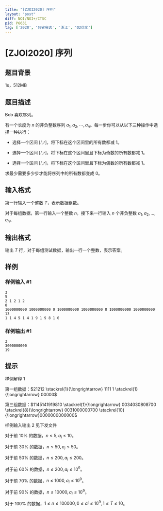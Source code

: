 ```yaml
---
title: "[ZJOI2020] 序列"
layout: "post"
diff: NOI/NOI+/CTSC
pid: P6631
tag: ['2020', '各省省选', '浙江', 'O2优化']
---
```

# [ZJOI2020] 序列
## 题目背景

1s，512MB
## 题目描述

Bob 喜欢序列。

有一个长度为 $n$ 的非负整数序列 $a_1, a_2,\cdots, a_n$。每一步你可以从以下三种操作中选择一种执行：

- 选择一个区间 $[l, r]$，将下标在这个区间里的所有数都减 $1$。

- 选择一个区间 $[l, r]$，将下标在这个区间里且下标为奇数的所有数都减 $1$。

- 选择一个区间 $[l, r]$，将下标在这个区间里且下标为偶数的所有数都减 $1$。

求最少需要多少步才能将序列中的所有数都变成 $0$。
## 输入格式

第一行输入一个整数 $T$，表示数据组数。

对于每组数据，第一行输入一个整数 $n$，接下来一行输入 $n$ 个非负整数 $a_1, a_2,\dots, a_n$。
## 输出格式

输出 $T$ 行，对于每组测试数据，输出一行一个整数，表示答案。
## 样例

### 样例输入 #1
```
3
5
2 1 2 1 2
8
1000000000 1000000000 0 1000000000 1000000000 0 1000000000 1000000000
13
1 1 4 5 1 4 1 9 1 9 8 1 0
```
### 样例输出 #1
```
2
3000000000
19
```
## 提示

样例解释 $1$

第一组数据：$21212 \stackrel{1}{\longrightarrow} 1111 1 \stackrel{1}{\longrightarrow} 00000$

第三组数据：$1145141919810 \stackrel{1}{\longrightarrow} 0034030808700 \stackrel{8}{\longrightarrow} 0031000000700 \stackrel{10}{\longrightarrow}0000000000000$

样例输入输出 $2$ 见下发文件

对于前 $10\%$ 的数据，$n \leq 5, a_i \leq 10$。

对于前 $30\%$ 的数据，$n \leq 50, a_i \leq 50$。

对于前 $50\%$ 的数据，$n \leq 200, a_i \leq 200$。

对于前 $60\%$ 的数据，$n \leq 200, a_i \leq 10^9$。

对于前 $70\%$ 的数据，$n \leq 1000, a_i \leq 10^9$。

对于前 $90\%$ 的数据，$n \leq 10000, a_i \leq 10^9$。

对于 100% 的数据，$1 \leq n \leq 100000, 0 \leq ai \leq 10^9, 1 \leq T \leq 10$。


